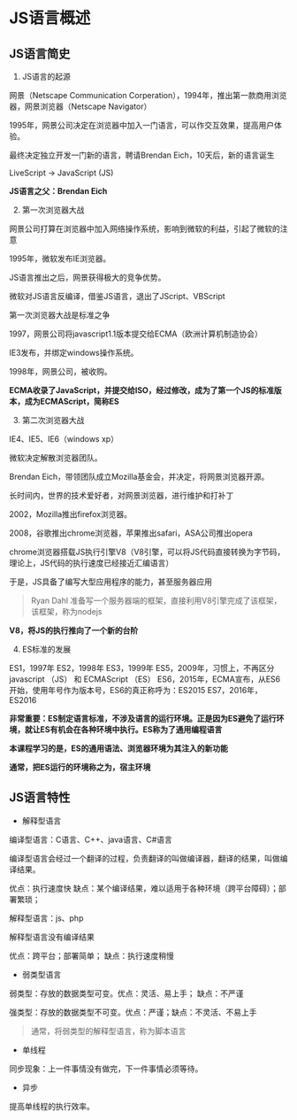 # JS语言概述

## JS语言简史

1. JS语言的起源

网景（Netscape Communication Corperation），1994年，推出第一款商用浏览器，网景浏览器（Netscape Navigator）

1995年，网景公司决定在浏览器中加入一门语言，可以作交互效果，提高用户体验。

最终决定独立开发一门新的语言，聘请Brendan Eich，10天后，新的语言诞生

LiveScript -> JavaScript (JS)

**JS语言之父：Brendan Eich**

2. 第一次浏览器大战

网景公司打算在浏览器中加入网络操作系统，影响到微软的利益，引起了微软的注意

1995年，微软发布IE浏览器。

JS语言推出之后，网景获得极大的竞争优势。

微软对JS语言反编译，借鉴JS语言，退出了JScript、VBScript

第一次浏览器大战是标准之争

1997，网景公司将javascript1.1版本提交给ECMA（欧洲计算机制造协会）

IE3发布，并绑定windows操作系统。

1998年，网景公司，被收购。

**ECMA收录了JavaScript，并提交给ISO，经过修改，成为了第一个JS的标准版本，成为ECMAScript，简称ES**

3. 第二次浏览器大战

IE4、IE5、IE6（windows xp）

微软决定解散浏览器团队。

Brendan Eich，带领团队成立Mozilla基金会，并决定，将网景浏览器开源。

长时间内，世界的技术爱好者，对网景浏览器，进行维护和打补丁

2002，Mozilla推出firefox浏览器。

2008，谷歌推出chrome浏览器，苹果推出safari，ASA公司推出opera

chrome浏览器搭载JS执行引擎V8（V8引擎，可以将JS代码直接转换为字节码，理论上，JS代码的执行速度已经接近汇编语言）

于是，JS具备了编写大型应用程序的能力，甚至服务器应用

> Ryan Dahl 准备写一个服务器端的框架，直接利用V8引擎完成了该框架，该框架，称为nodejs

**V8，将JS的执行推向了一个新的台阶**

4. ES标准的发展

ES1，1997年
ES2，1998年
ES3，1999年
ES5，2009年，习惯上，不再区分 javascript （JS） 和 ECMAScript （ES）
ES6，2015年，ECMA宣布，从ES6开始，使用年号作为版本号，ES6的真正称呼为：ES2015
ES7，2016年，ES2016

**非常重要：ES制定语言标准，不涉及语言的运行环境。正是因为ES避免了运行环境，就让ES有机会在各种环境中执行。ES称为了通用编程语言**

**本课程学习的是，ES的通用语法、浏览器环境为其注入的新功能**

**通常，把ES运行的环境称之为，宿主环境**


## JS语言特性

- 解释型语言

编译型语言：C语言、C++、java语言、C#语言

编译型语言会经过一个翻译的过程，负责翻译的叫做编译器，翻译的结果，叫做编译结果。

优点：执行速度快
缺点：某个编译结果，难以适用于各种环境（跨平台障碍）；部署繁琐；

解释型语言：js、php

解释型语言没有编译结果

优点：跨平台；部署简单；
缺点：执行速度稍慢  

- 弱类型语言

弱类型：存放的数据类型可变。优点：灵活、易上手； 缺点：不严谨

强类型：存放的数据类型不可变。优点：严谨；缺点：不灵活、不易上手

> 通常，将弱类型的解释型语言，称为脚本语言

- 单线程

同步现象：上一件事情没有做完，下一件事情必须等待。

- 异步

提高单线程的执行效率。